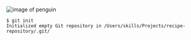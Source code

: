 ###### <header>

![image of penguin](https://openclipart.org/image/2400px/svg_to_png/17535/lemmling-Cartoon-penguin.png)


```
$ git init
Initialized empty Git repository in /Users/skills/Projects/recipe-repository/.git/
```


